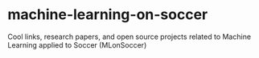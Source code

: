 # machine-learning-on-soccer
Cool links, research papers, and open source projects related to Machine Learning applied to Soccer (MLonSoccer)
